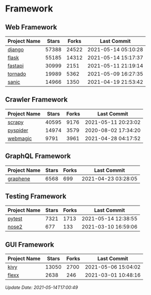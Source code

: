 # Framework

## Web Framework
| Project Name | Stars | Forks | Last Commit |
| ------------ | ----- | ----- | ----------- |
| [django](https://github.com/django/django) | 57388 | 24522 | 2021-05-14 05:10:28 |
| [flask](https://github.com/pallets/flask) | 55185 | 14312 | 2021-05-14 15:17:37 |
| [fastapi](https://github.com/tiangolo/fastapi) | 30999 | 2151 | 2021-05-11 21:19:14 |
| [tornado](https://github.com/tornadoweb/tornado) | 19989 | 5362 | 2021-05-09 16:27:35 |
| [sanic](https://github.com/sanic-org/sanic) | 14966 | 1350 | 2021-04-19 21:53:42 |

## Crawler Framework
| Project Name | Stars | Forks | Last Commit |
| ------------ | ----- | ----- | ----------- |
| [scrapy](https://github.com/scrapy/scrapy) | 40595 | 9176 | 2021-05-11 20:23:02 |
| [pyspider](https://github.com/binux/pyspider) | 14974 | 3579 | 2020-08-02 17:34:20 |
| [webmagic](https://github.com/code4craft/webmagic) | 9791 | 3961 | 2021-04-28 04:17:52 |

## GraphQL Framework
| Project Name | Stars | Forks | Last Commit |
| ------------ | ----- | ----- | ----------- |
| [graphene](https://github.com/graphql-python/graphene) | 6568 | 699 | 2021-04-23 03:28:05 |

## Testing Framework
| Project Name | Stars | Forks | Last Commit |
| ------------ | ----- | ----- | ----------- |
| [pytest](https://github.com/pytest-dev/pytest) | 7321 | 1713 | 2021-05-14 12:38:55 |
| [nose2](https://github.com/nose-devs/nose2) | 677 | 133 | 2021-03-10 16:59:06 |

## GUI Framework
| Project Name | Stars | Forks | Last Commit |
| ------------ | ----- | ----- | ----------- |
| [kivy](https://github.com/kivy/kivy) | 13050 | 2700 | 2021-05-06 15:04:02 |
| [flexx](https://github.com/flexxui/flexx) | 2638 | 246 | 2021-03-01 10:48:16 |

*Update Date: 2021-05-14T17:00:49*